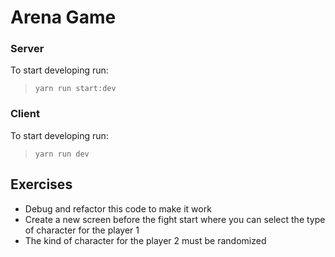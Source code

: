 # Arena Game

### Server
To start developing run:
> `yarn run start:dev`

### Client
To start developing run:
> `yarn run dev`

## Exercises
* Debug and refactor this code to make it work
* Create a new screen before the fight start where you can select the type of character for the player 1
* The kind of character for the player 2 must be randomized